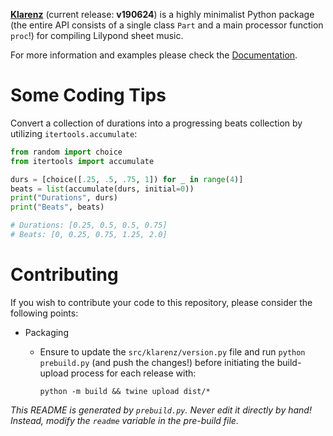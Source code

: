 
[__Klarenz__](https://en.wikipedia.org/wiki/Clarence_Barlow) (current release: __v190624__) is a highly minimalist Python package (the entire API consists of a single class `Part` and a main processor function `proc`!) for compiling Lilypond sheet music.

For more information and examples please check the [Documentation](https://teymuri.github.io/klarenz-docs/).

# Some Coding Tips
Convert a collection of durations into a progressing beats collection by utilizing `itertools.accumulate`:

```python
from random import choice
from itertools import accumulate

durs = [choice([.25, .5, .75, 1]) for _ in range(4)]
beats = list(accumulate(durs, initial=0))
print("Durations", durs)
print("Beats", beats)

# Durations: [0.25, 0.5, 0.5, 0.75]
# Beats: [0, 0.25, 0.75, 1.25, 2.0]
```

# Contributing

If you wish to contribute your code to this repository, please consider the following points:
- Packaging
  - Ensure to update the `src/klarenz/version.py` file and run `python prebuild.py` (and push the changes!) before initiating the build-upload process for each release with:

    ```
    python -m build && twine upload dist/*
    ```

_This README is generated by `prebuild.py`. Never edit it directly by hand! Instead, modify the `readme` variable in the
pre-build file._
